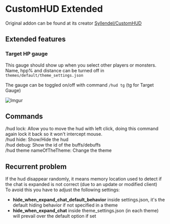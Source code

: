 # CustomHUD Extended

Original addon can be found at its creator [Syllendel/CustomHUD](https://github.com/Syllendel/CustomHUD)

## Extended features


### Target HP gauge

This gauge should show up when you select other players or monsters. Name, hpp% and distance can be turned off in `themes/default/theme_settings.json`

The gauge can be toggled on/off with command `/hud tg` (tg for Target Gauge)

![Imgur](https://imgur.com/RhFMNAD.png)

## Commands
/hud lock: Allow you to move the hud with left click, doing this command again lock it back so it won't intercept mouse.\
/hud hide: Show/Hide the hud\
/hud debug: Show the id of the buffs/debuffs\
/hud theme nameOfTheTheme: Change the theme

## Recurrent problem
If the hud disappear randomly, it means memory location used to detect if the chat is expanded is not correct (due to an update or modified client)\
To avoid this you have to adjust the following settings:
* **hide_when_expand_chat_default_behavior** inside settings.json, it's the default hiding behavior if not specified in a theme
* **hide_when_expand_chat** inside theme_settings.json (in each theme) will prevail over the default option if set
